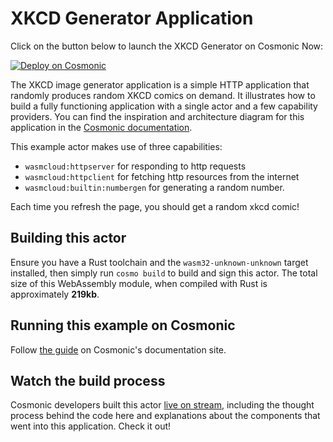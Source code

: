 # XKCD Generator Application

Click on the button below to launch the XKCD Generator on Cosmonic Now:

[![Deploy on Cosmonic](https://cosmonic.com/badge/deploy.svg)](https://new.cosmonic.app/?yaml=https://raw.githubusercontent.com/cosmonic/awesome-cosmonic/main/xkcdgenerator/xkcd-generator-cosmonic.wadm.yaml)

The XKCD image generator application is a simple HTTP application that randomly produces random XKCD comics on demand. It illustrates how to build a fully functioning application with a single actor and a few capability providers. You can find the inspiration and architecture diagram for this application in the [Cosmonic documentation](https://cosmonic.com/docs/to-build/image-generator#architecture-and-design).

This example actor makes use of three capabilities:

- `wasmcloud:httpserver` for responding to http requests
- `wasmcloud:httpclient` for fetching http resources from the internet
- `wasmcloud:builtin:numbergen` for generating a random number.

Each time you refresh the page, you should get a random xkcd comic!

## Building this actor

Ensure you have a Rust toolchain and the `wasm32-unknown-unknown` target installed, then simply run `cosmo build` to build and sign this actor. The total size of this WebAssembly module, when compiled with Rust is approximately **219kb**.

## Running this example on Cosmonic

Follow [the guide](https://cosmonic.com/docs/to-build/image-generator?guide=run-it) on Cosmonic's documentation site.

## Watch the build process

Cosmonic developers built this actor [live on stream](https://cosmonic.com/docs/to-build/image-generator?guide=watch-it), including the thought process behind the code here and explanations about the components that went into this application. Check it out!
